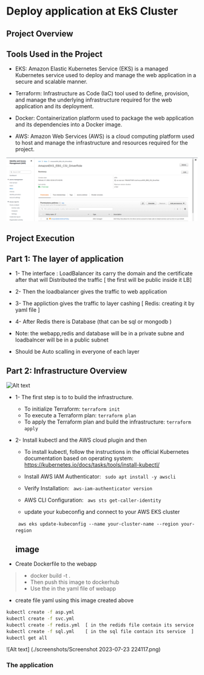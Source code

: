 # Deploy application at EkS Cluster 

## Project Overview


## Tools Used in the Project

- EKS: Amazon Elastic Kubernetes Service (EKS) is a managed Kubernetes service used to deploy and manage the web application in a secure and scalable manner.
 - Terraform: Infrastructure as Code (IaC) tool used to define, provision, and manage the underlying infrastructure required for the web application and its deployment.

  - Docker: Containerization platform used to package the web application and its dependencies into a Docker image.

 - AWS: Amazon Web Services (AWS) is a cloud computing platform used to host and manage the infrastructure and resources required for the project. 


![Alt text](./screenshots/AmazonEKS_EBS_CSI_DriverRole.png)

## Project Execution

## Part 1: The layer of application 

- 1- The interface : LoadBalancer its carry the domain and the certificate after that will Distributed the traffic [ the first will be public inside it LB]

-  2- Then the loadbalancer gives the traffic to web application 

- 3- The appliction gives the traffic to layer cashing [ Redis: creating it by yaml file  ]

- 4- After Redis there is Database (that can be sql or mongodb  )

- Note: the webapp,redis and database will be in a private subne and loadbalncer will be in a public subnet 

- Should be Auto scalling in everyone of each layer



## Part 2: Infrastructure Overview

![Alt text](./screenshots/219943454-87413bbe-c0e8-42ab-9fe0-380e6c0a567a)

- 1- The first step is to to build the infrastructure. 
    - To initialize Terraform:
      ``` terraform init ```
    - To execute a Terraform plan:
      ``` terraform plan ```
    - To apply the Terraform plan and build the infrastructure:
      ``` terraform apply ```

- 2- Install kubectl and the AWS cloud plugin and then 
    - To install kubectl, follow the instructions in the official Kubernetes documentation based on operating system: https://kubernetes.io/docs/tasks/tools/install-kubectl/

    - Install AWS IAM Authenticator:
      ``` sudo apt install -y awscli```

    - Verify Installation:
     ``` aws-iam-authenticator version```

    - AWS CLI Configuration:
    ``` aws sts get-caller-identity```


    - update your kubeconfig and connect to your AWS EKS cluster

    ``` aws eks update-kubeconfig --name your-cluster-name --region your-region```
    ## image 
- Create Dockerfile to the webapp
> - docker build -t <name> .
> - Then push this image to dockerhub 
> - Use the in the yaml file of webapp 

- create file yaml using this image created above

```bash
kubectl create -f asp.yml
kubectl create -f svc.yml
kubectl create -f redis.yml  [ in the redids file contain its service  ]
kubectl create -f sql.yml    [ in the sql file contain its service  ]
kubectl get all 
```

![Alt text] (./screenshots/Screenshot 2023-07-23 224117.png)


### The application 










